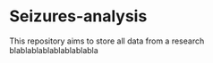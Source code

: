 # Seizures-analysis

This repository aims to store all data from a research blablablablablablablabla
